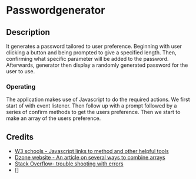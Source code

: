 # Passwordgenerator

## Description
It generates a password tailored to user preference.  Beginning with user clicking a button and being prompted to give a specified length. Then, confirming what specific parameter will be added to the password.  Afterwards, generator then display a randomly generated password for the user to use.

### Operating
The application makes use of Javascript to do the required actions. We first start of with event listener.  Then follow up with a prompt followed by a series of confirm methods to get the users preference.  Then we start to make an array of the users preference.  

## Credits

* [W3 schools - Javascript links to method and other helpful tools](https://www.w3schools.com/js/default.asp)
* [Dzone website - An article on several ways to combine arrays](https://dzone.com/articles/ways-to-combine-arrays-in-javascript#:~:text=First%2C%20declare%20an%20empty%20array,called%20a%20two%2Ddimensional%20array.)
* [Stack Overflow- trouble shooting with errors](https://stackoverflow.com/questions/62910135/type-error-on-line-cannot-read-property-push-of-undefined)
* []